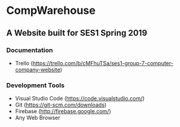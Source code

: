 # CompWarehouse
## A Website built for SES1 Spring 2019
### Documentation
* Trello (https://trello.com/b/cMFhuTSa/ses1-group-7-computer-company-website)

### Development Tools
* Visual Studio Code (https://code.visualstudio.com/)
* Git (https://git-scm.com/downloads)
* Firebase (http://firebase.google.com/)
* Any Web Browser

